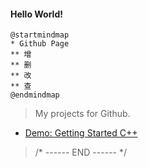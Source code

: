 #### Hello World!



```plantuml
@startmindmap
* Github Page
** 增
** 删
** 改
** 查
@endmindmap
```



> My projects for Github.

- [Demo: Getting Started C++](https://github.com/All-things-equal/Study_with_cpp)


> /* ------ END ------ */